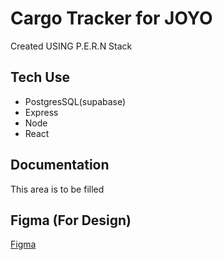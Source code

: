 # Cargo Tracker for JOYO

Created USING P.E.R.N Stack



## Tech Use
- PostgresSQL(supabase)
- Express
- Node
- React

## Documentation
This area is to be filled

## Figma (For Design)
[Figma](https://www.figma.com/file/hy5vsKje1ghI22cWFKCJQV/Vessel%2FCargo_Tracker-UI?node-id=0%3A1&t=6YaSXEIEXKIbjhjH-1/)
